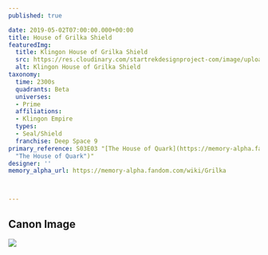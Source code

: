 ```yaml
---
published: true

date: 2019-05-02T07:00:00.000+00:00
title: House of Grilka Shield
featuredImg:
  title: Klingon House of Grilka Shield
  src: https://res.cloudinary.com/startrekdesignproject-com/image/upload/v1556818129/HouseOfGrilka.png
  alt: Klingon House of Grilka Shield
taxonomy:
  time: 2300s
  quadrants: Beta
  universes:
  - Prime
  affiliations:
  - Klingon Empire
  types:
  - Seal/Shield
  franchise: Deep Space 9
primary_reference: S03E03 "[The House of Quark](https://memory-alpha.fandom.com/wiki/The_House_of_Quark
  "The House of Quark")"
designer: ''
memory_alpha_url: https://memory-alpha.fandom.com/wiki/Grilka



---
```

## Canon Image

![](https://res.cloudinary.com/startrekdesignproject-com/image/upload/v1556818129/Grilka_The-house-of-Quark.jpg)